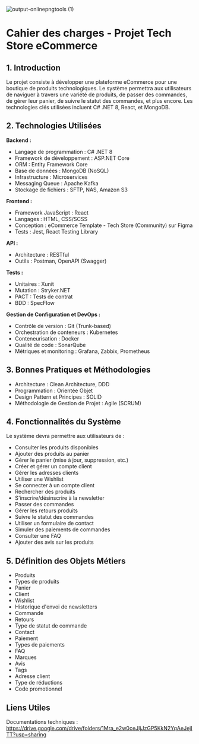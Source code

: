 ![output-onlinepngtools (1)](https://github.com/Eyrhone/Tech-Store/assets/141184936/6a7ec65b-abee-4bfa-b1f9-639dbbee2b2e)
# Cahier des charges - Projet Tech Store eCommerce

## 1. Introduction
Le projet consiste à développer une plateforme eCommerce pour une boutique de produits technologiques. Le système permettra aux utilisateurs de naviguer à travers une variété de produits, de passer des commandes, de gérer leur panier, de suivre le statut des commandes, et plus encore. Les technologies clés utilisées incluent C# .NET 8, React, et MongoDB.

## 2. Technologies Utilisées

**Backend :**
- Langage de programmation : C# .NET 8
- Framework de développement : ASP.NET Core
- ORM : Entity Framework Core
- Base de données : MongoDB (NoSQL)
- Infrastructure : Microservices
- Messaging Queue : Apache Kafka
- Stockage de fichiers : SFTP, NAS, Amazon S3

**Frontend :**
- Framework JavaScript : React
- Langages : HTML, CSS/SCSS
- Conception : eCommerce Template - Tech Store (Community) sur Figma
- Tests : Jest, React Testing Library

**API :**
- Architecture : RESTful
- Outils : Postman, OpenAPI (Swagger)

**Tests :**
- Unitaires : Xunit
- Mutation : Stryker.NET
- PACT : Tests de contrat
- BDD : SpecFlow

**Gestion de Configuration et DevOps :**
- Contrôle de version : Git (Trunk-based)
- Orchestration de conteneurs : Kubernetes
- Conteneurisation : Docker
- Qualité de code : SonarQube
- Métriques et monitoring : Grafana, Zabbix, Prometheus

## 3. Bonnes Pratiques et Méthodologies

- Architecture : Clean Architecture, DDD
- Programmation : Orientée Objet
- Design Pattern et Principes : SOLID
- Méthodologie de Gestion de Projet : Agile (SCRUM)

## 4. Fonctionnalités du Système
Le système devra permettre aux utilisateurs de :

- Consulter les produits disponibles
- Ajouter des produits au panier
- Gérer le panier (mise à jour, suppression, etc.)
- Créer et gérer un compte client
- Gérer les adresses clients
- Utiliser une Wishlist
- Se connecter à un compte client
- Rechercher des produits
- S'inscrire/désinscrire à la newsletter
- Passer des commandes
- Gérer les retours produits
- Suivre le statut des commandes
- Utiliser un formulaire de contact
- Simuler des paiements de commandes
- Consulter une FAQ
- Ajouter des avis sur les produits

## 5. Définition des Objets Métiers

- Produits
- Types de produits
- Panier
- Client
- Wishlist
- Historique d'envoi de newsletters
- Commande
- Retours
- Type de statut de commande
- Contact
- Paiement
- Types de paiements
- FAQ
- Marques
- Avis
- Tags
- Adresse client
- Type de réductions
- Code promotionnel

## Liens Utiles
Documentations techniques : https://drive.google.com/drive/folders/1Mra_e2w0ceJIjJzGP5KkN2YqAeJejITT?usp=sharing
